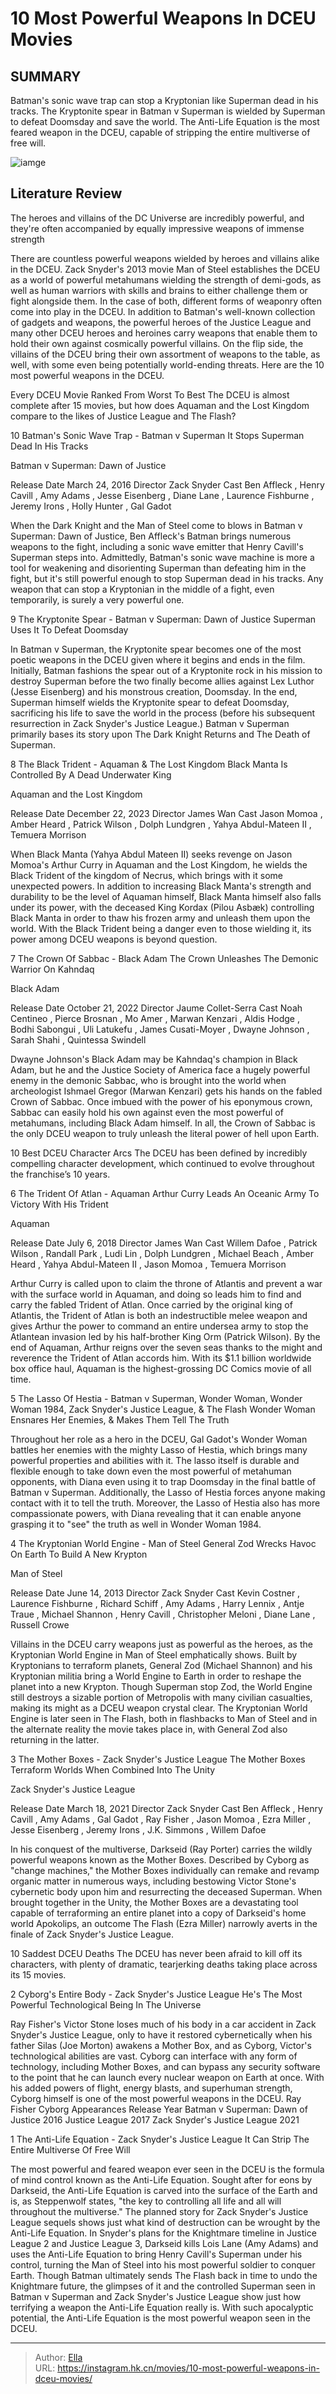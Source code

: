 # 10 Most Powerful Weapons In DCEU Movies


## SUMMARY 


 Batman&#39;s sonic wave trap can stop a Kryptonian like Superman dead in his tracks. 
 The Kryptonite spear in Batman v Superman is wielded by Superman to defeat Doomsday and save the world. 
 The Anti-Life Equation is the most feared weapon in the DCEU, capable of stripping the entire multiverse of free will. 

![iamge](https://static1.srcdn.com/wordpress/wp-content/uploads/2024/01/aquaman-wields-the-trident-of-atlan-in-aquaman-and-the-lost-kingdom.jpg)

## Literature Review

The heroes and villains of the DC Universe are incredibly powerful, and they&#39;re often accompanied by equally impressive weapons of immense strength




There are countless powerful weapons wielded by heroes and villains alike in the DCEU. Zack Snyder&#39;s 2013 movie Man of Steel establishes the DCEU as a world of powerful metahumans wielding the strength of demi-gods, as well as human warriors with skills and brains to either challenge them or fight alongside them. In the case of both, different forms of weaponry often come into play in the DCEU.
In addition to Batman&#39;s well-known collection of gadgets and weapons, the powerful heroes of the Justice League and many other DCEU heroes and heroines carry weapons that enable them to hold their own against cosmically powerful villains. On the flip side, the villains of the DCEU bring their own assortment of weapons to the table, as well, with some even being potentially world-ending threats. Here are the 10 most powerful weapons in the DCEU.
            
 
 Every DCEU Movie Ranked From Worst To Best 
The DCEU is almost complete after 15 movies, but how does Aquaman and the Lost Kingdom compare to the likes of Justice League and The Flash?












 








 10  Batman&#39;s Sonic Wave Trap - Batman v Superman 
It Stops Superman Dead In His Tracks
        

  Batman v Superman: Dawn of Justice  


  Release Date    March 24, 2016     Director    Zack Snyder     Cast    Ben Affleck , Henry Cavill , Amy Adams , Jesse Eisenberg , Diane Lane , Laurence Fishburne , Jeremy Irons , Holly Hunter , Gal Gadot    


When the Dark Knight and the Man of Steel come to blows in Batman v Superman: Dawn of Justice, Ben Affleck&#39;s Batman brings numerous weapons to the fight, including a sonic wave emitter that Henry Cavill&#39;s Superman steps into. Admittedly, Batman&#39;s sonic wave machine is more a tool for weakening and disorienting Superman than defeating him in the fight, but it&#39;s still powerful enough to stop Superman dead in his tracks. Any weapon that can stop a Kryptonian in the middle of a fight, even temporarily, is surely a very powerful one.





 9  The Kryptonite Spear - Batman v Superman: Dawn of Justice 
Superman Uses It To Defeat Doomsday
        

In Batman v Superman, the Kryptonite spear becomes one of the most poetic weapons in the DCEU given where it begins and ends in the film. Initially, Batman fashions the spear out of a Kryptonite rock in his mission to destroy Superman before the two finally become allies against Lex Luthor (Jesse Eisenberg) and his monstrous creation, Doomsday. In the end, Superman himself wields the Kryptonite spear to defeat Doomsday, sacrificing his life to save the world in the process (before his subsequent resurrection in Zack Snyder&#39;s Justice League.)
Batman v Superman primarily bases its story upon The Dark Knight Returns and The Death of Superman. 






 8  The Black Trident - Aquaman &amp; The Lost Kingdom 
Black Manta Is Controlled By A Dead Underwater King
        

  Aquaman and the Lost Kingdom  


  Release Date    December 22, 2023     Director    James Wan     Cast    Jason Momoa , Amber Heard , Patrick Wilson , Dolph Lundgren , Yahya Abdul-Mateen II , Temuera Morrison    


When Black Manta (Yahya Abdul Mateen II) seeks revenge on Jason Momoa&#39;s Arthur Curry in Aquaman and the Lost Kingdom, he wields the Black Trident of the kingdom of Necrus, which brings with it some unexpected powers. In addition to increasing Black Manta&#39;s strength and durability to be the level of Aquaman himself, Black Manta himself also falls under its power, with the deceased King Kordax (Pilou Asbæk) controlling Black Manta in order to thaw his frozen army and unleash them upon the world. With the Black Trident being a danger even to those wielding it, its power among DCEU weapons is beyond question.





 7  The Crown Of Sabbac - Black Adam 
The Crown Unleashes The Demonic Warrior On Kahndaq


 







  Black Adam  


  Release Date    October 21, 2022     Director    Jaume Collet-Serra     Cast    Noah Centineo , Pierce Brosnan , Mo Amer , Marwan Kenzari , Aldis Hodge , Bodhi Sabongui , Uli Latukefu , James Cusati-Moyer , Dwayne Johnson , Sarah Shahi , Quintessa Swindell    


Dwayne Johnson&#39;s Black Adam may be Kahndaq&#39;s champion in Black Adam, but he and the Justice Society of America face a hugely powerful enemy in the demonic Sabbac, who is brought into the world when archeologist Ishmael Gregor (Marwan Kenzari) gets his hands on the fabled Crown of Sabbac. Once imbued with the power of his eponymous crown, Sabbac can easily hold his own against even the most powerful of metahumans, including Black Adam himself. In all, the Crown of Sabbac is the only DCEU weapon to truly unleash the literal power of hell upon Earth.
            
 
 10 Best DCEU Character Arcs 
The DCEU has been defined by incredibly compelling character development, which continued to evolve throughout the franchise’s 10 years. 








 6  The Trident Of Atlan - Aquaman 
Arthur Curry Leads An Oceanic Army To Victory With His Trident
        

  Aquaman  


  Release Date    July 6, 2018     Director    James Wan     Cast    Willem Dafoe , Patrick Wilson , Randall Park , Ludi Lin , Dolph Lundgren , Michael Beach , Amber Heard , Yahya Abdul-Mateen II , Jason Momoa , Temuera Morrison    


Arthur Curry is called upon to claim the throne of Atlantis and prevent a war with the surface world in Aquaman, and doing so leads him to find and carry the fabled Trident of Atlan. Once carried by the original king of Atlantis, the Trident of Atlan is both an indestructible melee weapon and gives Arthur the power to command an entire undersea army to stop the Atlantean invasion led by his half-brother King Orm (Patrick Wilson). By the end of Aquaman, Arthur reigns over the seven seas thanks to the might and reverence the Trident of Atlan accords him.
With its $1.1 billion worldwide box office haul, Aquaman is the highest-grossing DC Comics movie of all time. 






 5  The Lasso Of Hestia - Batman v Superman, Wonder Woman, Wonder Woman 1984, Zack Snyder&#39;s Justice League, &amp; The Flash 
Wonder Woman Ensnares Her Enemies, &amp; Makes Them Tell The Truth


 







Throughout her role as a hero in the DCEU, Gal Gadot&#39;s Wonder Woman battles her enemies with the mighty Lasso of Hestia, which brings many powerful properties and abilities with it. The lasso itself is durable and flexible enough to take down even the most powerful of metahuman opponents, with Diana even using it to trap Doomsday in the final battle of Batman v Superman. Additionally, the Lasso of Hestia forces anyone making contact with it to tell the truth. Moreover, the Lasso of Hestia also has more compassionate powers, with Diana revealing that it can enable anyone grasping it to &#34;see&#34; the truth as well in Wonder Woman 1984.





 4  The Kryptonian World Engine - Man of Steel 
General Zod Wrecks Havoc On Earth To Build A New Krypton
        

  Man of Steel  


  Release Date    June 14, 2013     Director    Zack Snyder     Cast    Kevin Costner , Laurence Fishburne , Richard Schiff , Amy Adams , Harry Lennix , Antje Traue , Michael Shannon , Henry Cavill , Christopher Meloni , Diane Lane , Russell Crowe    


Villains in the DCEU carry weapons just as powerful as the heroes, as the Kryptonian World Engine in Man of Steel emphatically shows. Built by Kryptonians to terraform planets, General Zod (Michael Shannon) and his Kryptonian militia bring a World Engine to Earth in order to reshape the planet into a new Krypton. Though Superman stop Zod, the World Engine still destroys a sizable portion of Metropolis with many civilian casualties, making its might as a DCEU weapon crystal clear.
The Kryptonian World Engine is later seen in The Flash, both in flashbacks to Man of Steel and in the alternate reality the movie takes place in, with General Zod also returning in the latter. 






 3  The Mother Boxes - Zack Snyder&#39;s Justice League 
The Mother Boxes Terraform Worlds When Combined Into The Unity
        

  Zack Snyder&#39;s Justice League  


  Release Date    March 18, 2021     Director    Zack Snyder     Cast    Ben Affleck , Henry Cavill , Amy Adams , Gal Gadot , Ray Fisher , Jason Momoa , Ezra Miller , Jesse Eisenberg , Jeremy Irons , J.K. Simmons , Willem Dafoe    


In his conquest of the multiverse, Darkseid (Ray Porter) carries the wildly powerful weapons known as the Mother Boxes. Described by Cyborg as &#34;change machines,&#34; the Mother Boxes individually can remake and revamp organic matter in numerous ways, including bestowing Victor Stone&#39;s cybernetic body upon him and resurrecting the deceased Superman. When brought together in the Unity, the Mother Boxes are a devastating tool capable of terraforming an entire planet into a copy of Darkseid&#39;s home world Apokolips, an outcome The Flash (Ezra Miller) narrowly averts in the finale of Zack Snyder&#39;s Justice League.
            
 
 10 Saddest DCEU Deaths 
The DCEU has never been afraid to kill off its characters, with plenty of dramatic, tearjerking deaths taking place across its 15 movies. 








 2  Cyborg&#39;s Entire Body - Zack Snyder&#39;s Justice League 
He&#39;s The Most Powerful Technological Being In The Universe


 







Ray Fisher&#39;s Victor Stone loses much of his body in a car accident in Zack Snyder&#39;s Justice League, only to have it restored cybernetically when his father Silas (Joe Morton) awakens a Mother Box, and as Cyborg, Victor&#39;s technological abilities are vast. Cyborg can interface with any form of technology, including Mother Boxes, and can bypass any security software to the point that he can launch every nuclear weapon on Earth at once. With his added powers of flight, energy blasts, and superhuman strength, Cyborg himself is one of the most powerful weapons in the DCEU.
  Ray Fisher Cyborg Appearances   Release Year    Batman v Superman: Dawn of Justice   2016    Justice League   2017    Zack Snyder&#39;s Justice League   2021    





 1  The Anti-Life Equation - Zack Snyder&#39;s Justice League 
It Can Strip The Entire Multiverse Of Free Will
        

The most powerful and feared weapon ever seen in the DCEU is the formula of mind control known as the Anti-Life Equation. Sought after for eons by Darkseid, the Anti-Life Equation is carved into the surface of the Earth and is, as Steppenwolf states, &#34;the key to controlling all life and all will throughout the multiverse.&#34; The planned story for Zack Snyder&#39;s Justice League sequels shows just what kind of destruction can be wrought by the Anti-Life Equation.
In Snyder&#39;s plans for the Knightmare timeline in Justice League 2 and Justice League 3, Darkseid kills Lois Lane (Amy Adams) and uses the Anti-Life Equation to bring Henry Cavill&#39;s Superman under his control, turning the Man of Steel into his most powerful soldier to conquer Earth. Though Batman ultimately sends The Flash back in time to undo the Knightmare future, the glimpses of it and the controlled Superman seen in Batman v Superman and Zack Snyder&#39;s Justice League show just how terrifying a weapon the Anti-Life Equation really is. With such apocalyptic potential, the Anti-Life Equation is the most powerful weapon seen in the DCEU.

---

> Author: [Ella](https://instagram.hk.cn/)  
> URL: https://instagram.hk.cn/movies/10-most-powerful-weapons-in-dceu-movies/  

